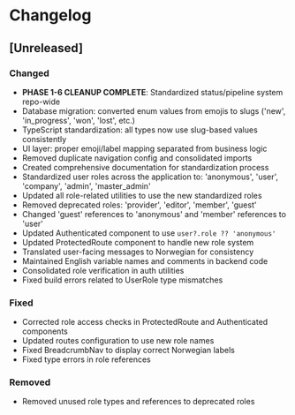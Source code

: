 
# Changelog

## [Unreleased]

### Changed
- **PHASE 1-6 CLEANUP COMPLETE**: Standardized status/pipeline system repo-wide
- Database migration: converted enum values from emojis to slugs ('new', 'in_progress', 'won', 'lost', etc.)
- TypeScript standardization: all types now use slug-based values consistently
- UI layer: proper emoji/label mapping separated from business logic
- Removed duplicate navigation config and consolidated imports
- Created comprehensive documentation for standardization process
- Standardized user roles across the application to: 'anonymous', 'user', 'company', 'admin', 'master_admin'
- Updated all role-related utilities to use the new standardized roles
- Removed deprecated roles: 'provider', 'editor', 'member', 'guest'
- Changed 'guest' references to 'anonymous' and 'member' references to 'user'
- Updated Authenticated component to use `user?.role ?? 'anonymous'`
- Updated ProtectedRoute component to handle new role system
- Translated user-facing messages to Norwegian for consistency
- Maintained English variable names and comments in backend code
- Consolidated role verification in auth utilities
- Fixed build errors related to UserRole type mismatches

### Fixed
- Corrected role access checks in ProtectedRoute and Authenticated components
- Updated routes configuration to use new role names
- Fixed BreadcrumbNav to display correct Norwegian labels
- Fixed type errors in role references

### Removed
- Removed unused role types and references to deprecated roles
